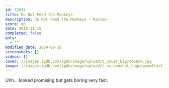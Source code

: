 ```yaml
---
id: 52014
title: Do Not Feed the Monkeys
description: Do Not Feed the Monkeys - Review
score: 60
date: 2018-11-15
completed: false
goty:
  - ""
modified_date: 2024-08-16
screenshots: []
videos: []
cover: //images.igdb.com/igdb/image/upload/t_cover_big/co28xk.jpg
image: //images.igdb.com/igdb/image/upload/t_screenshot_huge/gxum1tsellrtsuxpnh3m.jpg
---
```

Uhh... looked promising but gets boring very fast.